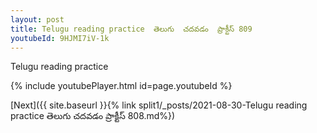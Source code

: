 ```yaml
---
layout: post
title: Telugu reading practice  తెలుగు  చదవడం  ప్రాక్టీస్ 809
youtubeId: 9HJMI7iV-1k
---
```

 
 
Telugu reading practice
 
 
 
 
 


{% include youtubePlayer.html id=page.youtubeId %}
 
[Next]({{ site.baseurl }}{% link  split1/_posts/2021-08-30-Telugu reading practice  తెలుగు  చదవడం  ప్రాక్టీస్ 808.md%})
 
